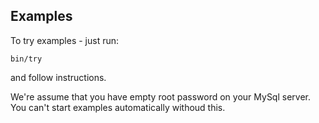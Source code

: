 ## Examples

To try examples - just run:

```
bin/try
```

and follow instructions.

We're assume that you have empty root password on your MySql server.
You can't start examples automatically withoud this.

